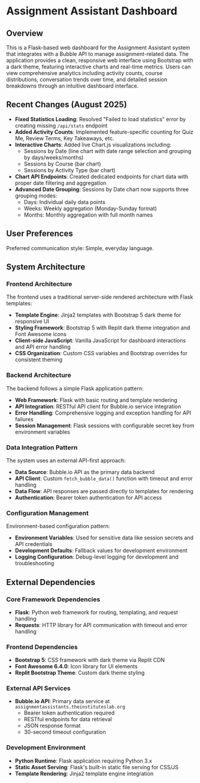 # Assignment Assistant Dashboard

## Overview

This is a Flask-based web dashboard for the Assignment Assistant system that integrates with a Bubble API to manage assignment-related data. The application provides a clean, responsive web interface using Bootstrap with a dark theme, featuring interactive charts and real-time metrics. Users can view comprehensive analytics including activity counts, course distributions, conversation trends over time, and detailed session breakdowns through an intuitive dashboard interface.

## Recent Changes (August 2025)

- **Fixed Statistics Loading**: Resolved "Failed to load statistics" error by creating missing `/api/stats` endpoint
- **Added Activity Counts**: Implemented feature-specific counting for Quiz Me, Review Terms, Key Takeaways, etc.
- **Interactive Charts**: Added live Chart.js visualizations including:
  - Sessions by Date (line chart with date range selection and grouping by days/weeks/months)
  - Sessions by Course (bar chart) 
  - Sessions by Activity Type (bar chart)
- **Chart API Endpoints**: Created dedicated endpoints for chart data with proper date filtering and aggregation
- **Advanced Date Grouping**: Sessions by Date chart now supports three grouping modes:
  - Days: Individual daily data points
  - Weeks: Weekly aggregation (Monday-Sunday format)
  - Months: Monthly aggregation with full month names

## User Preferences

Preferred communication style: Simple, everyday language.

## System Architecture

### Frontend Architecture
The frontend uses a traditional server-side rendered architecture with Flask templates:
- **Template Engine**: Jinja2 templates with Bootstrap 5 dark theme for responsive UI
- **Styling Framework**: Bootstrap 5 with Replit dark theme integration and Font Awesome icons
- **Client-side JavaScript**: Vanilla JavaScript for dashboard interactions and API error handling
- **CSS Organization**: Custom CSS variables and Bootstrap overrides for consistent theming

### Backend Architecture
The backend follows a simple Flask application pattern:
- **Web Framework**: Flask with basic routing and template rendering
- **API Integration**: RESTful API client for Bubble.io service integration
- **Error Handling**: Comprehensive logging and exception handling for API failures
- **Session Management**: Flask sessions with configurable secret key from environment variables

### Data Integration Pattern
The system uses an external API-first approach:
- **Data Source**: Bubble.io API as the primary data backend
- **API Client**: Custom `fetch_bubble_data()` function with timeout and error handling
- **Data Flow**: API responses are passed directly to templates for rendering
- **Authentication**: Bearer token authentication for API access

### Configuration Management
Environment-based configuration pattern:
- **Environment Variables**: Used for sensitive data like session secrets and API credentials
- **Development Defaults**: Fallback values for development environment
- **Logging Configuration**: Debug-level logging for development and troubleshooting

## External Dependencies

### Core Framework Dependencies
- **Flask**: Python web framework for routing, templating, and request handling
- **Requests**: HTTP library for API communication with timeout and error handling

### Frontend Dependencies
- **Bootstrap 5**: CSS framework with dark theme via Replit CDN
- **Font Awesome 6.4.0**: Icon library for UI elements
- **Replit Bootstrap Theme**: Custom dark theme styling

### External API Services
- **Bubble.io API**: Primary data service at `assignmentassistants.theinstituteslab.org`
  - Bearer token authentication required
  - RESTful endpoints for data retrieval
  - JSON response format
  - 30-second timeout configuration

### Development Environment
- **Python Runtime**: Flask application requiring Python 3.x
- **Static Asset Serving**: Flask's built-in static file serving for CSS/JS
- **Template Rendering**: Jinja2 template engine integration